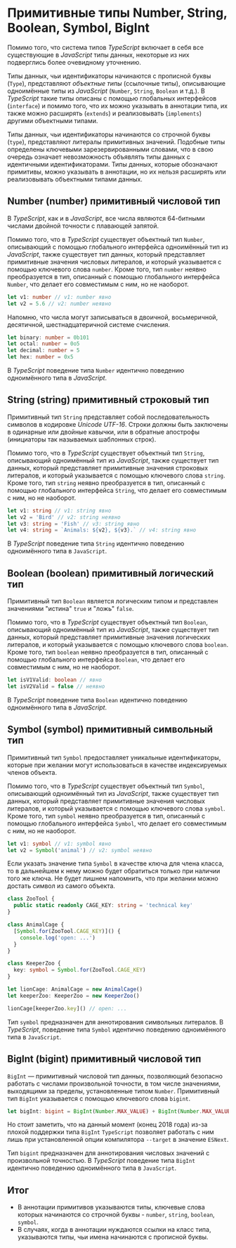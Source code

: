 # Примитивные типы Number, String, Boolean, Symbol, BigInt

Помимо того, что система типов _TypeScript_ включает в себя все существующие в _JavaScript_ типы данных, некоторые из них подверглись более очевидному уточнению.

Типы данных, чьи идентификаторы начинаются с прописной буквы (`Type`), представляют _объектные типы_ (ссылочные типы), описывающие одноимённые типы из _JavaScript_ (`Number`, `String`, `Boolean` и т.д.). В _TypeScript_ такие типы описаны с помощью глобальных интерфейсов (`interface`) и помимо того, что их можно указывать в аннотации типа, их также можно расширять (`extends`) и реализовывать (`implements`) другими объектными типами.

Типы данных, чьи идентификаторы начинаются со строчной буквы (`type`), представляют литералы примитивных значений. Подобные типы определены ключевыми зарезервированными словами, что в свою очередь означает невозможность объявлять типы данных с идентичными идентификаторами. Типы данных, которые обозначают примитивы, можно указывать в аннотации, но их нельзя расширять или реализовывать объектными типами данных.

## Number (number) примитивный числовой тип

В _TypeScript_, как и в _JavaScript_, все числа являются 64-битными числами двойной точности с плавающей запятой.

Помимо того, что в _TypeScript_ существует объектный тип `Number`, описывающий с помощью глобального интерфейса одноимённый тип из _JavaScript_, также существует тип данных, который представляет примитивные значения числовых литералов, и который указывается с помощью ключевого слова `number`. Кроме того, тип `number` неявно преобразуется в тип, описанный с помощью глобального интерфейса `Number`, что делает его совместимым с ним, но не наоборот.

```typescript
let v1: number // v1: number явно
let v2 = 5.6 // v2: number неявно
```

Напомню, что числа могут записываться в двоичной, восьмеричной, десятичной, шестнадцатеричной системе счисления.

```typescript
let binary: number = 0b101
let octal: number = 0o5
let decimal: number = 5
let hex: number = 0x5
```

В _TypeScript_ поведение типа `Number` идентично поведению одноимённого типа в _JavaScript_.

## String (string) примитивный строковый тип

Примитивный тип `String` представляет собой последовательность символов в кодировке _Unicode_ _UTF-16_. Строки должны быть заключены в одинарные или двойные кавычки, или в обратные апострофы (инициаторы так называемых шаблонных строк).

Помимо того, что в _TypeScript_ существует объектный тип `String`, описывающий одноимённый тип из _JavaScript_, также существует тип данных, который представляет примитивные значения строковых литералов, и который указывается с помощью ключевого слова `string`. Кроме того, тип `string` неявно преобразуется в тип, описанный с помощью глобального интерфейса `String`, что делает его совместимым с ним, но не наоборот.

```typescript
let v1: string // v1: string явно
let v2 = 'Bird' // v2: string неявно
let v3: string = 'Fish' // v3: string явно
let v4: string = `Animals: ${v2}, ${v3}.` // v4: string явно
```

В _TypeScript_ поведение типа `String` идентично поведению одноимённого типа в `JavaScript`.

## Boolean (boolean) примитивный логический тип

Примитивный тип `Boolean` является логическим типом и представлен значениями "истина" `true` и "ложь" `false`.

Помимо того, что в _TypeScript_ существует объектный тип `Boolean`, описывающий одноимённый тип из _JavaScript_, также существует тип данных, который представляет примитивные значения логических литералов, и который указывается с помощью ключевого слова `boolean`. Кроме того, тип `boolean` неявно преобразуется в тип, описанный с помощью глобального интерфейса `Boolean`, что делает его совместимым с ним, но не наоборот.

```typescript
let isV1Valid: boolean // явно
let isV2Valid = false // неявно
```

В _TypeScript_ поведение типа `Boolean` идентично поведению одноимённого типа в _JavaScript_.

## Symbol (symbol) примитивный символьный тип

Примитивный тип `Symbol` предоставляет уникальные идентификаторы, которые при желании могут использоваться в качестве индексируемых членов объекта.

Помимо того, что в _TypeScript_ существует объектный тип `Symbol`, описывающий одноимённый тип из _JavaScript_, также существует тип данных, который представляет примитивные значения числовых литералов, и который указывается с помощью ключевого слова `symbol`. Кроме того, тип `symbol` неявно преобразуется в тип, описанный с помощью глобального интерфейса `Symbol`, что делает его совместимым с ним, но не наоборот.

```typescript
let v1: symbol // v1: symbol явно
let v2 = Symbol('animal') // v2: symbol неявно
```

Если указать значение типа `Symbol` в качестве ключа для члена класса, то в дальнейшем к нему можно будет обратиться только при наличии того же ключа. Не будет лишнем напомнить, что при желании можно достать символ из самого объекта.

```typescript
class ZooTool {
  public static readonly CAGE_KEY: string = 'technical key'
}

class AnimalCage {
  [Symbol.for(ZooTool.CAGE_KEY)]() {
    console.log('open: ...')
  }
}

class KeeperZoo {
  key: symbol = Symbol.for(ZooTool.CAGE_KEY)
}

let lionCage: AnimalCage = new AnimalCage()
let keeperZoo: KeeperZoo = new KeeperZoo()

lionCage[keeperZoo.key]() // open: ...
```

Тип `symbol` предназначен для аннотирования символьных литералов. В _TypeScript_, поведение типа `Symbol` идентично поведению одноимённого типа в `JavaScript`.

## BigInt (bigint) примитивный числовой тип

`BigInt` — примитивный числовой тип данных, позволяющий безопасно работать с числами произвольной точности, в том числе значениями, выходящими за пределы, установленные типом `Number`. Примитивный тип `BigInt` указывается с помощью ключевого слова `bigint`.

```typescript
let bigInt: bigint = BigInt(Number.MAX_VALUE) + BigInt(Number.MAX_VALUE)
```

Но стоит заметить, что на данный момент (конец 2018 года) из-за плохой поддержки типа `BigInt` `TypeScript` позволяет работать с ним лишь при установленной опции компилятора `--target` в значение `ESNext`.

Тип `bigint` предназначен для аннотирования числовых значений с произвольной точностью. В _TypeScript_ поведение типа `BigInt` идентично поведению одноимённого типа в `JavaScript`.

## Итог

- В аннотации примитивов указываются типы, ключевые слова которых начинаются со строчной буквы - `number`, `string`, `boolean`, `symbol`.
- В случаях, когда в аннотации нуждаются ссылки на класс типа, указываются типы, чьи имена начинаются с прописной буквы.
